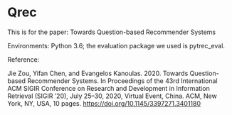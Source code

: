 # Qrec
This is for the paper: Towards Question-based Recommender Systems

Environments: Python 3.6; the evaluation package we used is pytrec_eval.

Reference:

Jie Zou, Yifan Chen, and Evangelos Kanoulas. 2020. Towards Question-based Recommender Systems. In Proceedings of the 43rd International ACM SIGIR Conference on Research and Development in Information Retrieval (SIGIR ’20), July 25–30, 2020, Virtual Event, China. ACM, New York, NY, USA, 10 pages. https://doi.org/10.1145/3397271.3401180

